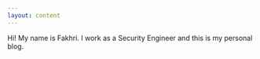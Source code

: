 ```yaml
---
layout: content
---
```


Hi! My name is Fakhri. I work as a Security Engineer and this is my personal blog.
